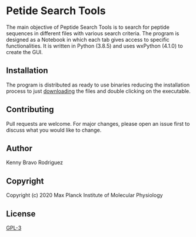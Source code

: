 # Petide Search Tools

The main objective of Peptide Search Tools is to search for peptide sequences 
in different files with various search criteria. The program is designed as a Notebook in which each tab gives access to specific functionalities. It is 
written in Python (3.8.5) and uses wxPython (4.1.0) to create the GUI.

## Installation

The program is distributed as ready to use binaries reducing the installation 
process to just [downloading]('https://github.com/Kbr85/PeptideSearchTools/releases') the files and double clicking on the executable.

## Contributing
Pull requests are welcome. For major changes, please open an issue first to discuss what you would like to change.

## Author

Kenny Bravo Rodriguez

## Copyright

Copyright (c) 2020 Max Planck Institute of Molecular Physiology

## License
[GPL-3]('https://www.gnu.org/licenses/gpl-3.0.en.html')